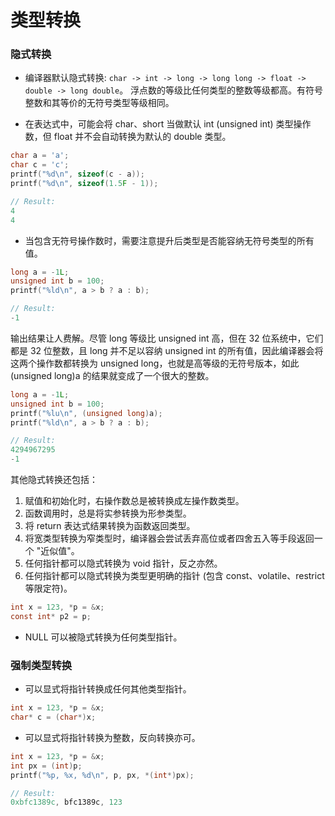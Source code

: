 类型转换
===

### 隐式转换

- 编译器默认隐式转换: `char -> int -> long -> long long -> float -> double -> long double`。
浮点数的等级比任何类型的整数等级都高。有符号整数和其等价的无符号类型等级相同。

- 在表达式中，可能会将 char、short 当做默认 int (unsigned int) 类型操作数，但 float 并不会自动转换为默认的 double 类型。

```c
char a = 'a';
char c = 'c';
printf("%d\n", sizeof(c - a));
printf("%d\n", sizeof(1.5F - 1));

// Result:
4
4
```

- 当包含无符号操作数时，需要注意提升后类型是否能容纳无符号类型的所有值。

```c
long a = -1L;
unsigned int b = 100;
printf("%ld\n", a > b ? a : b);

// Result:
-1
```
输出结果让人费解。尽管 long 等级比 unsigned int 高，但在 32 位系统中，它们都是 32 位整数，且 long 并不足以容纳 unsigned int 的所有值，因此编译器会将这两个操作数都转换为 unsigned long，也就是高等级的无符号版本，如此 (unsigned long)a 的结果就变成了一个很大的整数。

```c
long a = -1L;
unsigned int b = 100;
printf("%lu\n", (unsigned long)a);
printf("%ld\n", a > b ? a : b);

// Result:
4294967295
-1
```

其他隐式转换还包括：
1. 赋值和初始化时，右操作数总是被转换成左操作数类型。
2. 函数调用时，总是将实参转换为形参类型。
3. 将 return 表达式结果转换为函数返回类型。
4. 将宽类型转换为窄类型时，编译器会尝试丢弃高位或者四舍五入等手段返回一个 "近似值"。
5. 任何指针都可以隐式转换为 void 指针，反之亦然。
6. 任何指针都可以隐式转换为类型更明确的指针 (包含 const、volatile、restrict 等限定符)。

```c
int x = 123, *p = &x;
const int* p2 = p;
```
- NULL 可以被隐式转换为任何类型指针。

### 强制类型转换

- 可以显式将指针转换成任何其他类型指针。

```c
int x = 123, *p = &x;
char* c = (char*)x;
```
- 可以显式将指针转换为整数，反向转换亦可。

```c
int x = 123, *p = &x;
int px = (int)p;
printf("%p, %x, %d\n", p, px, *(int*)px);

// Result:
0xbfc1389c, bfc1389c, 123
```

